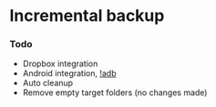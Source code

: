 # Incremental backup
### Todo
* Dropbox integration
* Android integration, [!adb](https://github.com/google/adb-sync) 
* Auto cleanup
* Remove empty target folders (no changes made)